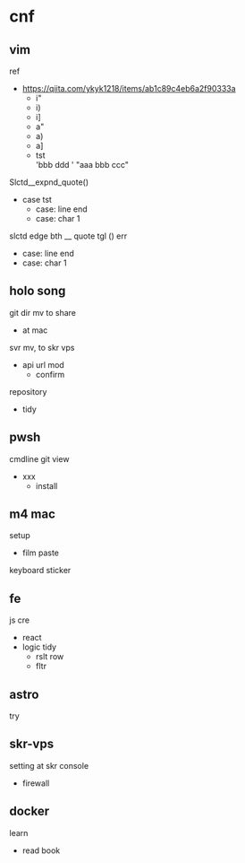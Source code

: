 
# cnf


## vim

ref
- https://qiita.com/ykyk1218/items/ab1c89c4eb6a2f90333a
  - i"
  - i)
  - i]
  - a"
  - a)
  - a]
  - tst  
    'bbb  ddd '
    "aaa bbb ccc"


Slctd__expnd_quote()
- case tst
  - case: line end
  - case: char 1


slctd edge bth __ quote tgl () err
- case: line end
- case: char 1


## holo song

git dir mv to share
- at mac


svr mv, to skr vps
- api url mod
  - confirm


repository
- tidy


## pwsh

cmdline git view
- xxx
  - install


## m4 mac

setup
- film paste

keyboard sticker


## fe

js cre
- react
- logic tidy
  - rslt row
  - fltr


## astro

try


## skr-vps

setting at skr console
- firewall


## docker

learn
- read book



